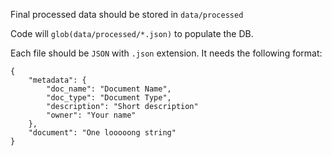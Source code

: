 Final processed data should be stored in `data/processed`

Code will `glob(data/processed/*.json)` to populate the DB.

Each file should be `JSON` with `.json` extension. It needs the following format:

```
{
    "metadata": {
        "doc_name": "Document Name",
        "doc_type": "Document Type",
        "description": "Short description"
        "owner": "Your name"
    },
    "document": "One looooong string"
}
```